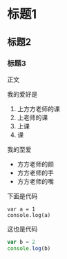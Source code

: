 # 标题1

## 标题2

### 标题3

正文

我的爱好是

1. 上方方老师的课
2. 上老师的课
3. 上课
4. 课

我的至爱
* 方方老师的颜
* 方方老师的手
* 方方老师的嘴

下面是代码
    
    var a = 1
    console.log(a)
    
这也是代码

```javascript
var b = 2
console.log(b)
```

